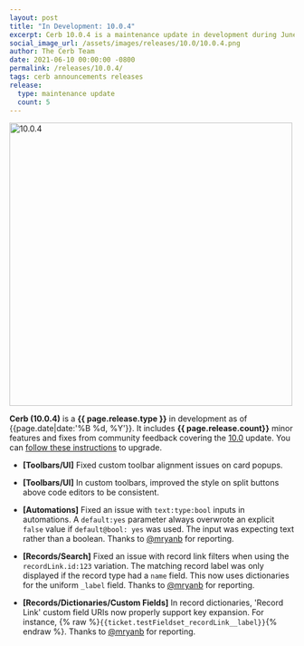 ```yaml
---
layout: post
title: "In Development: 10.0.4"
excerpt: Cerb 10.0.4 is a maintenance update in development during June 2021 with 5 minor features and fixes from community feedback.
social_image_url: /assets/images/releases/10.0/10.0.4.png
author: The Cerb Team
date: 2021-06-10 00:00:00 -0800
permalink: /releases/10.0.4/
tags: cerb announcements releases
release:
  type: maintenance update
  count: 5
---
```


<div class="cerb-screenshot">
<img src="{{page.social_image_url}}" class="screenshot" alt="10.0.4" width="500">
</div>

**Cerb (10.0.4)** is a **{{ page.release.type }}** in development as of {{page.date|date:'%B %d, %Y'}}. It includes **{{ page.release.count}}** minor features and fixes from community feedback covering the [10.0](/releases/10.0/) update.  You can [follow these instructions](/docs/upgrading/) to upgrade.

* **[Toolbars/UI]** Fixed custom toolbar alignment issues on card popups.

* **[Toolbars/UI]** In custom toolbars, improved the style on split buttons above code editors to be consistent.

* **[Automations]** Fixed an issue with `text:type:bool` inputs in automations. A `default:yes` parameter always overwrote an explicit `false` value if `default@bool: yes` was used. The input was expecting text rather than a boolean. Thanks to [@mryanb](https://github.com/mryanb) for reporting.

* **[Records/Search]** Fixed an issue with record link filters when using the `recordLink.id:123` variation. The matching record label was only displayed if the record type had a `name` field. This now uses dictionaries for the uniform `_label` field. Thanks to [@mryanb](https://github.com/mryanb) for reporting.

* **[Records/Dictionaries/Custom Fields]** In record dictionaries, 'Record Link' custom field URIs now properly support key expansion. For instance, {% raw %}`{{ticket.testFieldset_recordLink__label}}`{% endraw %}. Thanks to [@mryanb](https://github.com/mryanb) for reporting.

